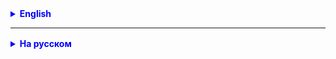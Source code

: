 <details style="margin-top: 16px">
  <summary style="cursor: pointer; color: blue;"><b>English</b></summary>

### Task:

Develop a system to manage groups, teachers, students, and time slots for lessons.

### Entity Descriptions:

1. **User:**
    - Fields:
        - `id` (unique user identifier)
        - `name` (user's name)
        - `role` (user's role, can be `STUDENT` or `TEACHER`)

2. **Student:**
    - Inherits from `User`
    - Additional fields:
        - `userGroup` (the group to which the student belongs)

3. **Teacher:**
    - Inherits from `User`
    - Additional fields:
        - `teachGroups` (a list of groups taught by the teacher)

4. **Group:**
    - Fields:
        - `id` (unique group identifier)
        - `groupName` (group's name)
        - `users` (a list of users in the group, including both students and teachers)
        - `timeSlots` (a list of time slots for lessons within the group)

5. **TimeSlot:**
    - Fields:
        - `id` (unique time slot identifier)
        - `teacher` (the teacher conducting the lesson)
        - `group` (the group for which the slot is assigned)
        - `startTime` (the date and time when the lesson starts)
        - `endTime` (the date and time when the lesson ends)

### Operations:

1. Adding a new user (`User`).
2. Adding a student to a group and establishing a relationship between them (`Student` and `Group`).
3. Adding a new group (`Group`).
4. Adding a new time slot for a lesson (`TimeSlot`).

### Rules:

1. Each user has a unique identifier (`id`).
2. Groups can include both students and teachers.
3. A teacher can teach multiple groups, and each group can have multiple time slots for lessons.
4. Time slots are determined by `startTime` and `endTime`, where `startTime` is the date and time when the lesson
   starts, and `endTime` is the date and time when the lesson ends.

This is the updated TS that takes into account your changes to the `TimeSlot` class. You can further elaborate on it
with more detailed requirements and functionalities if needed for your project.

</details>

<hr>

<details style="margin-top: 16px">
  <summary style="cursor: pointer; color: blue;"><b>На русском</b></summary>

### Задача:

Разработать систему для управления группами, учителями, студентами и временными слотами занятий.

### Описание сущностей:

1. **User (Пользователь):**
    - Поля:
        - `id` (уникальный идентификатор пользователя)
        - `name` (имя пользователя)
        - `role` (роль пользователя, может быть `STUDENT` или `TEACHER`)

2. **Student (Студент):**
    - Наследует `User`
    - Дополнительные поля:
        - `userGroup` (группа, к которой принадлежит студент)

3. **Teacher (Учитель):**
    - Наследует `User`
    - Дополнительные поля:
        - `teachGroups` (список групп, которые обучает учитель)

4. **Group (Группа):**
    - Поля:
        - `id` (уникальный идентификатор группы)
        - `groupName` (название группы)
        - `users` (список пользователей в группе, как студентов, так и учителей)
        - `timeSlots` (список временных слотов для занятий в группе)

5. **TimeSlot (Временной слот):**
    - Поля:пе
        - `id` (уникальный идентификатор временного слота)
        - `teacher` (учитель, проводящий занятие)
        - `group` (группа, для которой назначен слот)
        - `startTime` (дата и время начала занятия)
        - `endTime` (дата и время окончания занятия)

### Операции:

1. Добавление нового пользователя (`User`).
2. Добавление студента в группу и установление связи между ними (`Student` и `Group`).
3. Добавление новой группы (`Group`).
4. Добавление нового временного слота для занятия (`TimeSlot`).

### Правила:

1. Каждый пользователь имеет уникальный идентификатор (`id`).
2. Группы могут содержать как студентов, так и учителей.
3. Учитель может обучать несколько групп, и каждая группа может иметь несколько временных слотов для занятий.
4. Временные слоты определяются по `startTime` и `endTime`, где `startTime` - это дата и время начала занятия,
   а `endTime` - дата и время окончания занятия.

</details>
